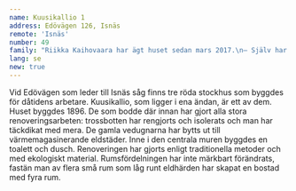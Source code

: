 ```yaml
---
name: Kuusikallio 1
address: Edövägen 126, Isnäs
remote: 'Isnäs'
number: 49
family: "Riikka Kaihovaara har ägt huset sedan mars 2017.\n– Själv har jag närmast ytrenoverat bostaden. Jag har renoverat fönstren, satt paneler i taket och skivor och tapeter på väggarna. De berömda listerna saknas ännu.\n– Jag försöker högakta husets ursprungliga anda. Jag vill inte att huset ska få en alltför borgerlig prägel eller likna en herrgård, det har ju från första början varit ett hem för arbetarfamiljer. Inredningen utgör en blandning av gammalt och nytt, de historiska skikten får synas. Jag uppskattar gamla, hållbara föremål och möbler, och jag är inte heller rädd för starka färger. Tillsvidare bor jag med min sju år gamla son i Helsingfors. Kuusikallio är vårt andra hem, men kanske jag någon gång flyttar in för att bo där för gott."
lang: se
new: true
---
```

Vid Edövägen som leder till Isnäs såg finns tre röda stockhus som byggdes för dåtidens arbetare. Kuusikallio, som ligger i ena ändan, är ett av dem. Huset byggdes 1896. De som bodde där innan har gjort alla stora renoveringsarbeten: trossbotten har rengjorts och isolerats och man har  täckdikat med mera. De gamla vedugnarna har bytts ut till värmemagasinerande eldstäder. Inne i den centrala muren byggdes en toalett och dusch. Renoveringen har gjorts enligt traditionella metoder och med ekologiskt material. Rumsfördelningen har inte märkbart förändrats, fastän man av flera små rum som låg runt eldhärden har skapat en bostad med fyra rum.
